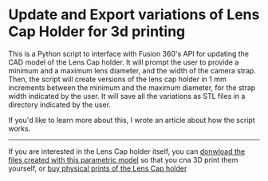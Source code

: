 # Update and Export variations of Lens Cap Holder for 3d printing

This is a Python script to interface with Fusion 360's API for updating the CAD model of the Lens Cap holder.
It will prompt the user to provide a minimum and a maximum lens diameter, and the width of the camera strap.
Then, the script will create versions of the lens cap holder in 1 mm increments between the minimum and the maximum diameter, for the strap width indicated by the user. It will save all the variations as STL files in a directory indicated by the user.

If you'd like to learn more about this, I wrote an article about how the script works.

---

If you are interested in the Lens Cap holder itself, you can [donwload the files created with this parametric model](https://www.printables.com/model/129882-lens-cap-holder-for-camera-strap/comments) so that you cna 3D print them yourself, or [buy physical prints of the Lens Cap holder](https://vulkaza.com/collections/twothingies)